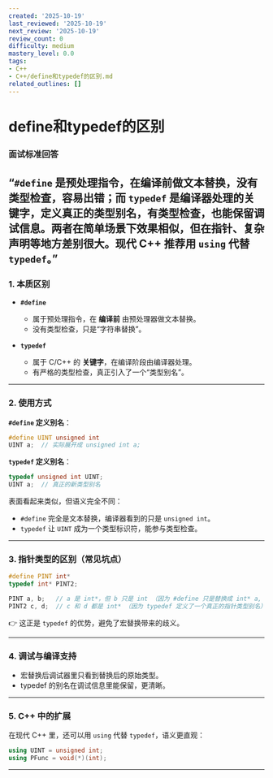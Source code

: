 ```yaml
---
created: '2025-10-19'
last_reviewed: '2025-10-19'
next_review: '2025-10-19'
review_count: 0
difficulty: medium
mastery_level: 0.0
tags:
- C++
- C++/define和typedef的区别.md
related_outlines: []
---
```


# define和typedef的区别

### 面试标准回答

“`#define` 是预处理指令，在编译前做文本替换，没有类型检查，容易出错；而 `typedef` 是编译器处理的关键字，定义真正的类型别名，有类型检查，也能保留调试信息。两者在简单场景下效果相似，但在指针、复杂声明等地方差别很大。现代 C++ 推荐用 `using` 代替 `typedef`。”
---

### 1. 本质区别

* **`#define`**

  * 属于预处理指令，在 **编译前** 由预处理器做文本替换。
  * 没有类型检查，只是“字符串替换”。
* **`typedef`**

  * 属于 C/C++ 的 **关键字**，在编译阶段由编译器处理。
  * 有严格的类型检查，真正引入了一个“类型别名”。

---

### 2. 使用方式

**`#define` 定义别名**：

```c
#define UINT unsigned int
UINT a;  // 实际展开成 unsigned int a;
```

**`typedef` 定义别名**：

```c
typedef unsigned int UINT;
UINT a;  // 真正的新类型别名
```

表面看起来类似，但语义完全不同：

* `#define` 完全是文本替换，编译器看到的只是 `unsigned int`。
* `typedef` 让 `UINT` 成为一个类型标识符，能参与类型检查。

---

### 3. 指针类型的区别（常见坑点）

```c
#define PINT int*
typedef int* PINT2;

PINT a, b;   // a 是 int*，但 b 只是 int （因为 #define 只是替换成 int* a, int b）
PINT2 c, d;  // c 和 d 都是 int* （因为 typedef 定义了一个真正的指针类型别名）
```

👉 这正是 `typedef` 的优势，避免了宏替换带来的歧义。

---

### 4. 调试与编译支持

* 宏替换后调试器里只看到替换后的原始类型。
* typedef 的别名在调试信息里能保留，更清晰。

---

### 5. C++ 中的扩展

在现代 C++ 里，还可以用 `using` 代替 `typedef`，语义更直观：

```cpp
using UINT = unsigned int;
using PFunc = void(*)(int);
```

---
